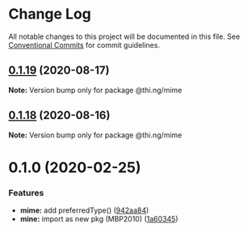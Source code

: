 # Change Log

All notable changes to this project will be documented in this file.
See [Conventional Commits](https://conventionalcommits.org) for commit guidelines.

## [0.1.19](https://github.com/thi-ng/umbrella/compare/@thi.ng/mime@0.1.18...@thi.ng/mime@0.1.19) (2020-08-17)

**Note:** Version bump only for package @thi.ng/mime





## [0.1.18](https://github.com/thi-ng/umbrella/compare/@thi.ng/mime@0.1.17...@thi.ng/mime@0.1.18) (2020-08-16)

**Note:** Version bump only for package @thi.ng/mime





# 0.1.0 (2020-02-25)


### Features

* **mime:** add preferredType() ([942aa84](https://github.com/thi-ng/umbrella/commit/942aa8493ebc67c08bf02d4e88508f4058f726ce))
* **mine:** import as new pkg (MBP2010) ([1a60345](https://github.com/thi-ng/umbrella/commit/1a603459b30de13879ca8a02af7f7d95b5c3f8cc))
